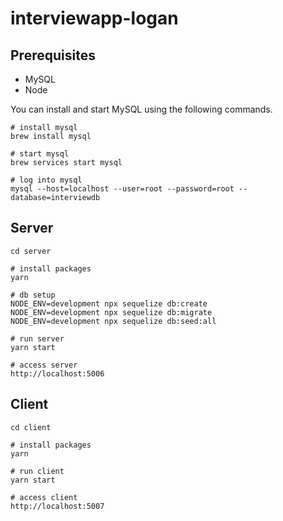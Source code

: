 # interviewapp-logan

## Prerequisites

- MySQL
- Node

You can install and start MySQL using the following commands.

```
# install mysql
brew install mysql

# start mysql
brew services start mysql

# log into mysql
mysql --host=localhost --user=root --password=root --database=interviewdb
```

## Server

```
cd server

# install packages
yarn

# db setup
NODE_ENV=development npx sequelize db:create
NODE_ENV=development npx sequelize db:migrate
NODE_ENV=development npx sequelize db:seed:all

# run server
yarn start

# access server
http://localhost:5006
```

## Client

```
cd client

# install packages
yarn

# run client
yarn start

# access client
http://localhost:5007
```

